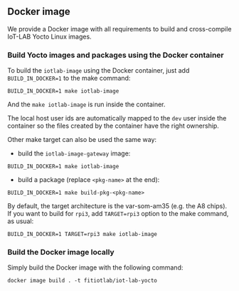 ## Docker image

We provide a Docker image with all requirements to build and cross-compile IoT-LAB Yocto Linux images. 

### Build Yocto images and packages using the Docker container

To build the `iotlab-image` using the Docker container, just add
`BUILD_IN_DOCKER=1` to the make command:

```
BUILD_IN_DOCKER=1 make iotlab-image
```

And the `make iotlab-image` is run inside the container.

The local host user ids are automatically mapped to the `dev` user inside the
container so the files created by the container have the right ownership.

Other make target can also be used the same way:

- build the `iotlab-image-gateway` image:

```
BUILD_IN_DOCKER=1 make iotlab-image
```

- build a package (replace `<pkg-name>` at the end):

```
BUILD_IN_DOCKER=1 make build-pkg-<pkg-name>
```

By default, the target architecture is the var-som-am35 (e.g. the A8 chips). If
you want to build for `rpi3`, add `TARGET=rpi3` option to the make command, as
usual:

```
BUILD_IN_DOCKER=1 TARGET=rpi3 make iotlab-image
```

### Build the Docker image locally

Simply build the Docker image with the following command:

```
docker image build . -t fitiotlab/iot-lab-yocto
```
